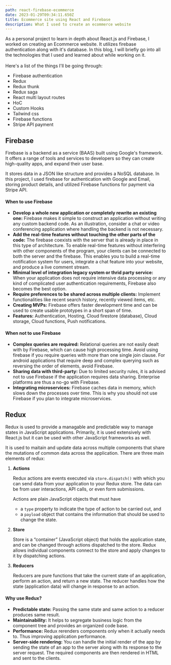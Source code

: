 ```yaml
---
path: react-firebase-ecommerce
date: 2023-01-29T09:34:11.650Z
title: Ecommerce site using React and Firebase
description: What I used to create an ecommerce website
---
```

As a personal project to learn in depth about React.js and Firebase, I worked on creating an Ecommerce website. It utilizes firebase authentication along with it's database. In this blog, I will briefly go into all the technologies that I used and learned about while working on it.\
\
H﻿ere's a list of the things I'll be going through:

* Firebase authentication
* Redux
* Redux thunk
* Redux saga
* React multi layout routes
* HoC
* Custom Hooks
* Tailwind css
* Firebase functions
* Stripe API payment

## F﻿irebase

Firebase is a backend as a service (BAAS) built using Google's framework. It offers a range of tools and services to developers so they can create high-quality apps, and expand their user base.

I﻿t stores data in a JSON like structure and provides a NoSQL database. In this project, I used firebase for authentication with Google and Email, storing product details, and utilized Firebase functions for payment via Stripe API.

#### W﻿hen to use Firebase

* **Develop a whole new application or completely rewrite an existing one:** Firebase makes it simple to construct an application without writing any custom backend code. As an illustration, consider a chat or video conferencing application where handling the backend is not necessary.
* **Add the real-time features without touching the other parts of the code:** The firebase coexists with the server that is already in place in this type of architecture. To enable real-time features without interfering with other components of the program, your clients can be connected to both the server and the firebase. This enables you to build a real-time notification system for users, integrate a chat feature into your website, and produce a live comment stream.
* **M﻿inimal level of integration legacy system or thrid party service:** When your application does not require intensive data processing or any kind of complicated user authentication requirements, Firebase also becomes the best option.
* **Require preferences to be shared across multiple clients:** Implement functionalities like recent search history, recently viewed items, etc.
* **C﻿reating MVPs:** Firebase offers faster development time and can be used to create usable prototypes in a short span of time.
* **F﻿eatures:** Authentication, Hosting, Cloud firestore (database), Cloud storage, Cloud functions, Push notifications.

#### W﻿hen not to use Firebase

* **C﻿omplex queries are required:** Relational queries are not easily dealt with by Firebase, which can cause high processing time. Avoid using firebase if you require queries with more than one single join clause. For android applications that require deep and complex querying such as reversing the order of elements, avoid Firebase.
* **S﻿haring data with third-party:** Due to limited security rules, it is advised not to use Firebase if the application requires data sharing. Enterprise platforms are thus a no-go with Firebase.
* **I﻿ntegrating microservices:** Firebase caches data in memory, which slows down the processes over time. This is why you should not use Firebase if you plan to integrate microservices. 

## R﻿edux

R﻿edux is used to provide a managable and predictable way to manage states in JavaScript applications. Primarily, it is used extensively with React.js but it can be used with other JavaScript frameworks as well.

I﻿t is used to maitain and update data across multiple components that share the mutations of common data across the application. There are three main elements of redux:

1. **Actions**

   Redux actions are events executed via `store.dispatch()` with which you can send data from your application to your Redux store. The data can be from user interactions, API calls, or even form submissions.

   Actions are plain JavaScript objects that must have

   * a `type` property to indicate the type of action to be carried out, and
   * a `payload` object that contains the information that should be used to change the state.
2. **Store**

   Store is a “container” (JavaScript object) that holds the application state, and can be changed through actions dispatched to the store. Redux allows individual components connect to the store and apply changes to it by dispatching actions.
3. **Reducers**

   Reducers are pure functions that take the current state of an application, perform an action, and return a new state. The reducer handles how the state (application data) will change in response to an action.

#### W﻿hy use Redux?

* **P﻿redictable state:** Passing the same state and same action to a reducer produces same result.
* **M﻿aintainability:** It helps to segregate business logic from the component tree and provides an organized code base.
* **P﻿erformance:** Redux rerenders components only when it actually needs to. Thus improving application performance.
* **S﻿erver-side rendering:** You can handle the initial render of the app by sending the state of an app to the server along with its response to the server request. The required components are then rendered in HTML and sent to the clients.